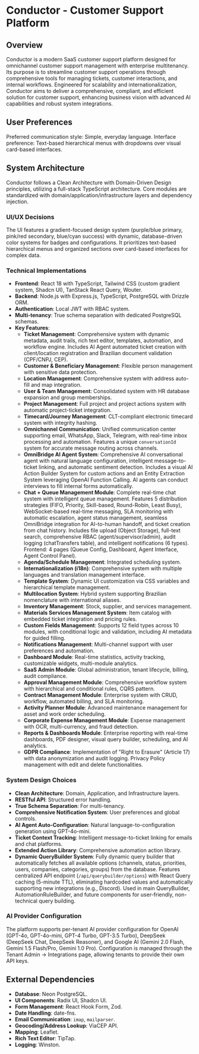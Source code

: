 # Conductor - Customer Support Platform

## Overview
Conductor is a modern SaaS customer support platform designed for omnichannel customer support management with enterprise multitenancy. Its purpose is to streamline customer support operations through comprehensive tools for managing tickets, customer interactions, and internal workflows. Engineered for scalability and internationalization, Conductor aims to deliver a comprehensive, compliant, and efficient solution for customer support, enhancing business vision with advanced AI capabilities and robust system integrations.

## User Preferences
Preferred communication style: Simple, everyday language.
Interface preference: Text-based hierarchical menus with dropdowns over visual card-based interfaces.

## System Architecture
Conductor follows a Clean Architecture with Domain-Driven Design principles, utilizing a full-stack TypeScript architecture. Core modules are standardized with domain/application/infrastructure layers and dependency injection.

### UI/UX Decisions
The UI features a gradient-focused design system (purple/blue primary, pink/red secondary, blue/cyan success) with dynamic, database-driven color systems for badges and configurations. It prioritizes text-based hierarchical menus and organized sections over card-based interfaces for complex data.

### Technical Implementations
- **Frontend**: React 18 with TypeScript, Tailwind CSS (custom gradient system, Shadcn UI), TanStack React Query, Wouter.
- **Backend**: Node.js with Express.js, TypeScript, PostgreSQL with Drizzle ORM.
- **Authentication**: Local JWT with RBAC system.
- **Multi-tenancy**: True schema separation with dedicated PostgreSQL schemas.
- **Key Features**:
    - **Ticket Management**: Comprehensive system with dynamic metadata, audit trails, rich text editor, templates, automation, and workflow engine. Includes AI Agent automated ticket creation with client/location registration and Brazilian document validation (CPF/CNPJ, CEP).
    - **Customer & Beneficiary Management**: Flexible person management with sensitive data protection.
    - **Location Management**: Comprehensive system with address auto-fill and map integration.
    - **User & Team Management**: Consolidated system with HR database expansion and group memberships.
    - **Project Management**: Full project and project actions system with automatic project-ticket integration.
    - **Timecard/Journey Management**: CLT-compliant electronic timecard system with integrity hashing.
    - **Omnichannel Communication**: Unified communication center supporting email, WhatsApp, Slack, Telegram, with real-time inbox processing and automation. Features a unique `conversationId` system for accurate message routing across channels.
    - **OmniBridge AI Agent System**: Comprehensive AI conversational agent with natural language configuration, intelligent message-to-ticket linking, and automatic sentiment detection. Includes a visual AI Action Builder System for custom actions and an Entity Extraction System leveraging OpenAI Function Calling. AI agents can conduct interviews to fill internal forms automatically.
    - **Chat + Queue Management Module**: Complete real-time chat system with intelligent queue management. Features 5 distribution strategies (FIFO, Priority, Skill-based, Round-Robin, Least Busy), WebSocket-based real-time messaging, SLA monitoring with automatic escalation, agent status management, seamless OmniBridge integration for AI-to-human handoff, and ticket creation from chat history. Includes file upload (Object Storage), full-text search, comprehensive RBAC (agent/supervisor/admin), audit logging (chatTransfers table), and intelligent notifications (6 types). Frontend: 4 pages (Queue Config, Dashboard, Agent Interface, Agent Control Panel).
    - **Agenda/Schedule Management**: Integrated scheduling system.
    - **Internationalization (i18n)**: Comprehensive system with multiple languages and translation management interface.
    - **Template System**: Dynamic UI customization via CSS variables and hierarchical template management.
    - **Multilocation System**: Hybrid system supporting Brazilian nomenclature with international aliases.
    - **Inventory Management**: Stock, supplier, and services management.
    - **Materials Services Management System**: Item catalog with embedded ticket integration and pricing rules.
    - **Custom Fields Management**: Supports 12 field types across 10 modules, with conditional logic and validation, including AI metadata for guided filling.
    - **Notifications Management**: Multi-channel support with user preferences and automation.
    - **Dashboard Module**: Real-time statistics, activity tracking, customizable widgets, multi-module analytics.
    - **SaaS Admin Module**: Global administration, tenant lifecycle, billing, audit compliance.
    - **Approval Management Module**: Comprehensive workflow system with hierarchical and conditional rules, CQRS pattern.
    - **Contract Management Module**: Enterprise system with CRUD, workflow, automated billing, and SLA monitoring.
    - **Activity Planner Module**: Advanced maintenance management for asset and work order scheduling.
    - **Corporate Expense Management Module**: Expense management with OCR, multi-currency, and fraud detection.
    - **Reports & Dashboards Module**: Enterprise reporting with real-time dashboards, PDF designer, visual query builder, scheduling, and AI analytics.
    - **GDPR Compliance**: Implementation of "Right to Erasure" (Article 17) with data anonymization and audit logging. Privacy Policy management with edit and delete functionalities.

### System Design Choices
- **Clean Architecture**: Domain, Application, and Infrastructure layers.
- **RESTful API**: Structured error handling.
- **True Schema Separation**: For multi-tenancy.
- **Comprehensive Notification System**: User preferences and global controls.
- **AI Agent Auto-Configuration**: Natural language-to-configuration generation using GPT-4o-mini.
- **Ticket Context Tracking**: Intelligent message-to-ticket linking for emails and chat platforms.
- **Extended Action Library**: Comprehensive automation action library.
- **Dynamic QueryBuilder System**: Fully dynamic query builder that automatically fetches all available options (channels, status, priorities, users, companies, categories, groups) from the database. Features centralized API endpoint (`/api/querybuilder/options`) with React Query caching (5-minute TTL), eliminating hardcoded values and automatically supporting new integrations (e.g., Discord). Used in main QueryBuilder, AutomationRuleBuilder, and future components for user-friendly, non-technical query building.

### AI Provider Configuration
The platform supports per-tenant AI provider configuration for OpenAI (GPT-4o, GPT-4o-mini, GPT-4 Turbo, GPT-3.5 Turbo), DeepSeek (DeepSeek Chat, DeepSeek Reasoner), and Google AI (Gemini 2.0 Flash, Gemini 1.5 Flash/Pro, Gemini 1.0 Pro). Configuration is managed through the Tenant Admin → Integrations page, allowing tenants to provide their own API keys.

## External Dependencies
- **Database**: Neon PostgreSQL.
- **UI Components**: Radix UI, Shadcn UI.
- **Form Management**: React Hook Form, Zod.
- **Date Handling**: date-fns.
- **Email Communication**: `imap`, `mailparser`.
- **Geocoding/Address Lookup**: ViaCEP API.
- **Mapping**: Leaflet.
- **Rich Text Editor**: TipTap.
- **Logging**: Winston.